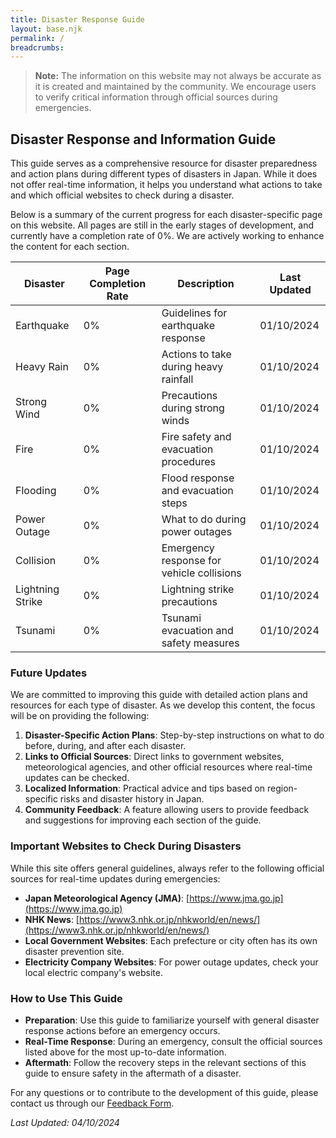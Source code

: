 ```yaml
---
title: Disaster Response Guide
layout: base.njk
permalink: /
breadcrumbs:
---
```


> **Note:** The information on this website may not always be accurate as it is created and maintained by the community. We encourage users to verify critical information through official sources during emergencies.

## Disaster Response and Information Guide

This guide serves as a comprehensive resource for disaster preparedness and action plans during different types of disasters in Japan. While it does not offer real-time information, it helps you understand what actions to take and which official websites to check during a disaster.

Below is a summary of the current progress for each disaster-specific page on this website. All pages are still in the early stages of development, and currently have a completion rate of 0%. We are actively working to enhance the content for each section.

| **Disaster**     | **Page Completion Rate** | **Description**                           | **Last Updated** |
| ---------------- | ------------------------ | ----------------------------------------- | ---------------- |
| Earthquake       | 0%                       | Guidelines for earthquake response        | 01/10/2024       |
| Heavy Rain       | 0%                       | Actions to take during heavy rainfall     | 01/10/2024       |
| Strong Wind      | 0%                       | Precautions during strong winds           | 01/10/2024       |
| Fire             | 0%                       | Fire safety and evacuation procedures     | 01/10/2024       |
| Flooding         | 0%                       | Flood response and evacuation steps       | 01/10/2024       |
| Power Outage     | 0%                       | What to do during power outages           | 01/10/2024       |
| Collision        | 0%                       | Emergency response for vehicle collisions | 01/10/2024       |
| Lightning Strike | 0%                       | Lightning strike precautions              | 01/10/2024       |
| Tsunami          | 0%                       | Tsunami evacuation and safety measures    | 01/10/2024       |

### Future Updates

We are committed to improving this guide with detailed action plans and resources for each type of disaster. As we develop this content, the focus will be on providing the following:

1. **Disaster-Specific Action Plans**: Step-by-step instructions on what to do before, during, and after each disaster.
2. **Links to Official Sources**: Direct links to government websites, meteorological agencies, and other official resources where real-time updates can be checked.
3. **Localized Information**: Practical advice and tips based on region-specific risks and disaster history in Japan.
4. **Community Feedback**: A feature allowing users to provide feedback and suggestions for improving each section of the guide.

### Important Websites to Check During Disasters

While this site offers general guidelines, always refer to the following official sources for real-time updates during emergencies:

- **Japan Meteorological Agency (JMA)**: [https://www.jma.go.jp](https://www.jma.go.jp)
- **NHK News**: [https://www3.nhk.or.jp/nhkworld/en/news/](https://www3.nhk.or.jp/nhkworld/en/news/)
- **Local Government Websites**: Each prefecture or city often has its own disaster prevention site.
- **Electricity Company Websites**: For power outage updates, check your local electric company's website.

### How to Use This Guide

- **Preparation**: Use this guide to familiarize yourself with general disaster response actions before an emergency occurs.
- **Real-Time Response**: During an emergency, consult the official sources listed above for the most up-to-date information.
- **Aftermath**: Follow the recovery steps in the relevant sections of this guide to ensure safety in the aftermath of a disaster.

For any questions or to contribute to the development of this guide, please contact us through our [Feedback Form](#).

_Last Updated: 04/10/2024_
